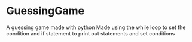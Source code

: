 # GuessingGame
A guessing game made with python
Made using the while loop to set the condition and if statement to print out statements and set conditions
